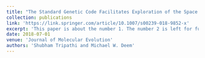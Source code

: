 ```yaml
---
title: "The Standard Genetic Code Facilitates Exploration of the Space of Functional Nucleotide Sequences"
collection: publications
link: 'https://link.springer.com/article/10.1007/s00239-018-9852-x'
excerpt: 'This paper is about the number 1. The number 2 is left for future work.'
date: 2018-07-01
venue: 'Journal of Molecular Evolution'
authors: 'Shubham Tripathi and Michael W. Deem'
---
```

